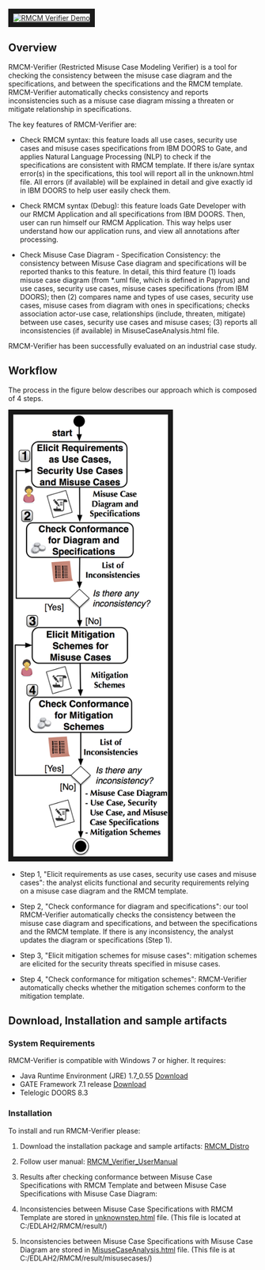 <a href="http://www.youtube.com/watch?feature=player_embedded&v=KL3t_x7TACo" target="_blank"><img src="http://img.youtube.com/vi/KL3t_x7TACo/0.jpg" alt="RMCM Verifier Demo" width="440" height="280" border="10" /></a>

## Overview 

RMCM-Verifier (Restricted Misuse Case Modeling Verifier) is a tool for checking the consistency between the misuse case diagram and the specifications, and between the specifications and the RMCM template. RMCM-Verifier automatically checks consistency and reports inconsistencies such as a misuse case diagram missing a threaten or mitigate relationship in specifications.

The key features of RMCM-Verifier are:

* Check RMCM syntax: this feature loads all use cases, security use cases and misuse cases specifications from IBM DOORS to Gate, and applies Natural Language Processing (NLP) to check if the specifications are consistent with RMCM template. If there is/are syntax error(s) in the specifications, this tool will report all in the unknown.html file. All errors (if available) will be explained in detail and give exactly id in IBM DOORS to help user easily check them.

* Check RMCM syntax (Debug): this feature loads Gate Developer with our RMCM Application and all specifications from IBM DOORS. Then, user can run himself our RMCM Application. This way helps user understand how our application runs, and view all annotations after processing.

* Check Misuse Case Diagram - Specification Consistency: the consistency between Misuse Case diagram and specifications will be reported thanks to this feature. In detail, this third feature (1) loads misuse case diagram (from *.uml file, which is defined in Papyrus) and use cases, security use cases, misuse cases specifications (from IBM DOORS); then (2) compares name and types of use cases, security use cases, misuse cases from diagram with ones in specifications; checks association actor-use case, relationships (include, threaten, mitigate) between use cases, security use cases and misuse cases; (3) reports all inconsistencies (if available) in MisuseCaseAnalysis.html file.

RMCM-Verifier has been successfully evaluated on an industrial case study.

## Workflow

The process in the figure below describes our approach which is composed of 4 steps. 

<img src="RMCM.png" alt="RMCM Verifier Workflow" width="313" height="892" border="10" />

* Step 1, "Elicit requirements as use cases, security use cases and misuse cases": the analyst elicits functional and security requirements relying on a misuse case diagram and the RMCM template.

* Step 2, "Check conformance for diagram and specifications": our tool RMCM-Verifier automatically checks the consistency between the misuse case diagram and specifications, and between the specifications and the RMCM template. If there is any inconsistency, the analyst updates the diagram or specifications (Step 1).

* Step 3, "Elicit mitigation schemes for misuse cases": mitigation schemes are elicited for the security threats specified in misuse cases.

* Step 4, "Check conformance for mitigation schemes": RMCM-Verifier automatically checks whether the mitigation schemes conform to the mitigation template.



## Download, Installation and sample artifacts

### System Requirements
RMCM-Verifier is compatible with Windows 7 or higher. It requires:
  * Java Runtime Environment (JRE) 1.7_0.55 [Download](http://www.oracle.com/technetwork/java/java-archive-downloads-javase7-521261.html)
  * GATE Framework 7.1 release [Download](http://gate.ac.uk/download/)
  * Telelogic DOORS 8.3

### Installation
To install and run RMCM-Verifier please:

1. Download the installation package and sample artifacts: [RMCM_Distro](https://dropit.uni.lu/invitations?share=e07585bb2a55e568bcaf&dl=0)

2. Follow user manual: [RMCM_Verifier_UserManual](https://dropit.uni.lu/invitations?share=f813821ffd59bb2ca66b&dl=0)

3. Results after checking conformance between Misuse Case Specifications with RMCM Template and between Misuse Case Specifications with Misuse Case Diagram:
  1. Inconsistencies between Misuse Case Specifications with RMCM Template are stored in [unknownstep.html](https://dropit.uni.lu/invitations?share=d50c349fb1265a49ab19&dl=0) file. (This file is located at C:/EDLAH2/RMCM/result/)
  2. Inconsistencies between Misuse Case Specifications with Misuse Case Diagram are stored in [MisuseCaseAnalysis.html](https://dropit.uni.lu/invitations?share=bfd15a52e9f72f59752e&dl=0) file. (This file is at C:/EDLAH2/RMCM/result/misusecases/)

